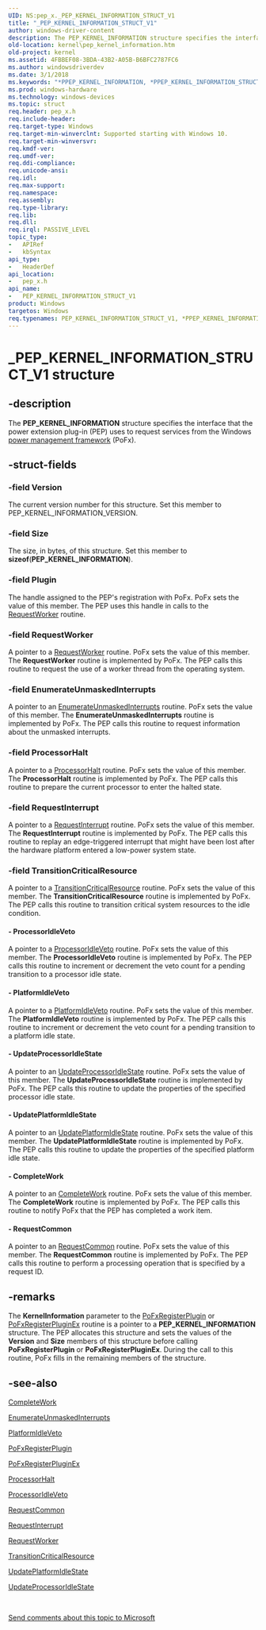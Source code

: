 ```yaml
---
UID: NS:pep_x._PEP_KERNEL_INFORMATION_STRUCT_V1
title: "_PEP_KERNEL_INFORMATION_STRUCT_V1"
author: windows-driver-content
description: The PEP_KERNEL_INFORMATION structure specifies the interface that the power extension plug-in (PEP) uses to request services from the Windows power management framework (PoFx).
old-location: kernel\pep_kernel_information.htm
old-project: kernel
ms.assetid: 4FBBEF08-3BDA-43B2-A05B-B6BFC2787FC6
ms.author: windowsdriverdev
ms.date: 3/1/2018
ms.keywords: "*PPEP_KERNEL_INFORMATION, *PPEP_KERNEL_INFORMATION_STRUCT_V1, PEP_KERNEL_INFORMATION, PEP_KERNEL_INFORMATION structure pointer [Kernel-Mode Driver Architecture], PEP_KERNEL_INFORMATION_STRUCT_V1, PEP_KERNEL_INFORMATION_STRUCT_V1 structure [Kernel-Mode Driver Architecture], PPEP_KERNEL_INFORMATION_STRUCT_V1, PPEP_KERNEL_INFORMATION_STRUCT_V1 structure pointer [Kernel-Mode Driver Architecture], _PEP_KERNEL_INFORMATION_STRUCT_V1, kernel.pep_kernel_information, pep_x/PEP_KERNEL_INFORMATION, pep_x/PEP_KERNEL_INFORMATION_STRUCT_V1, pep_x/PPEP_KERNEL_INFORMATION_STRUCT_V1"
ms.prod: windows-hardware
ms.technology: windows-devices
ms.topic: struct
req.header: pep_x.h
req.include-header: 
req.target-type: Windows
req.target-min-winverclnt: Supported starting with Windows 10.
req.target-min-winversvr: 
req.kmdf-ver: 
req.umdf-ver: 
req.ddi-compliance: 
req.unicode-ansi: 
req.idl: 
req.max-support: 
req.namespace: 
req.assembly: 
req.type-library: 
req.lib: 
req.dll: 
req.irql: PASSIVE_LEVEL
topic_type:
-	APIRef
-	kbSyntax
api_type:
-	HeaderDef
api_location:
-	pep_x.h
api_name:
-	PEP_KERNEL_INFORMATION_STRUCT_V1
product: Windows
targetos: Windows
req.typenames: PEP_KERNEL_INFORMATION_STRUCT_V1, *PPEP_KERNEL_INFORMATION_STRUCT_V1
---
```


# _PEP_KERNEL_INFORMATION_STRUCT_V1 structure


## -description


The <b>PEP_KERNEL_INFORMATION</b> structure specifies the interface that the power extension plug-in (PEP) uses to request services from the Windows <a href="https://msdn.microsoft.com/B08F8ABF-FD43-434C-A345-337FBB799D9B">power management framework</a> (PoFx).


## -struct-fields




### -field Version

The current version number for this structure. Set this member to PEP_KERNEL_INFORMATION_VERSION.


### -field Size

The size, in bytes, of this structure. Set this member to <b>sizeof</b>(<b>PEP_KERNEL_INFORMATION</b>).


### -field Plugin

The handle assigned to the PEP's registration with PoFx. PoFx sets the value of this member. The PEP uses this handle in calls to the <a href="https://msdn.microsoft.com/library/windows/hardware/mt186884">RequestWorker</a> routine.


### -field RequestWorker

A pointer to a <a href="https://msdn.microsoft.com/library/windows/hardware/mt186884">RequestWorker</a> routine. PoFx sets the value of this member. The <b>RequestWorker</b> routine is implemented by PoFx. The PEP calls this routine to request the use of a worker thread from the operating system.


### -field EnumerateUnmaskedInterrupts

A pointer to an <a href="https://msdn.microsoft.com/library/windows/hardware/mt186633">EnumerateUnmaskedInterrupts</a> routine. PoFx sets the value of this member. The <b>EnumerateUnmaskedInterrupts</b> routine is implemented by PoFx. The PEP calls this routine to request information about the unmasked interrupts.


### -field ProcessorHalt

A pointer to a <a href="https://msdn.microsoft.com/library/windows/hardware/mt186879">ProcessorHalt</a> routine. PoFx sets the value of this member. The <b>ProcessorHalt</b> routine is implemented by PoFx. The PEP calls this routine to prepare the current processor to enter the halted state.


### -field RequestInterrupt

A pointer to a <a href="https://msdn.microsoft.com/library/windows/hardware/mt186883">RequestInterrupt</a> routine. PoFx sets the value of this member. The <b>RequestInterrupt</b> routine is implemented by PoFx. The PEP calls this routine to replay an edge-triggered interrupt that might have been lost after the hardware platform entered a low-power system state.


### -field TransitionCriticalResource

A pointer to a <a href="https://msdn.microsoft.com/library/windows/hardware/mt186885">TransitionCriticalResource</a> routine. PoFx sets the value of this member. The <b>TransitionCriticalResource</b> routine is implemented by PoFx. The PEP calls this routine to transition critical system resources to the idle condition.


#### - ProcessorIdleVeto

A pointer to a <a href="https://msdn.microsoft.com/library/windows/hardware/mt186880">ProcessorIdleVeto</a> routine. PoFx sets the value of this member. The <b>ProcessorIdleVeto</b> routine is implemented by PoFx. The PEP calls this routine to increment or decrement the veto count for a pending transition to a processor idle state.


#### - PlatformIdleVeto

A pointer to a <a href="https://msdn.microsoft.com/library/windows/hardware/mt186867">PlatformIdleVeto</a> routine. PoFx sets the value of this member. The <b>PlatformIdleVeto</b> routine is implemented by PoFx. The PEP calls this routine to increment or decrement the veto count for a pending transition to a platform idle state.


#### - UpdateProcessorIdleState

A pointer to an <a href="https://msdn.microsoft.com/library/windows/hardware/mt186887">UpdateProcessorIdleState</a> routine. PoFx sets the value of this member. The <b>UpdateProcessorIdleState</b> routine is implemented by PoFx. The PEP calls this routine to update the properties of the specified processor idle state.


#### - UpdatePlatformIdleState

A pointer to an <a href="https://msdn.microsoft.com/library/windows/hardware/mt186886">UpdatePlatformIdleState</a> routine. PoFx sets the value of this member. The <b>UpdatePlatformIdleState</b> routine is implemented by PoFx. The PEP calls this routine to update the properties of the specified platform idle state.


#### - CompleteWork

A pointer to an <a href="https://msdn.microsoft.com/library/windows/hardware/mt186629">CompleteWork</a> routine. PoFx sets the value of this member. The <b>CompleteWork</b> routine is implemented by PoFx. The PEP calls this routine to notify PoFx that the PEP has completed a work item.


#### - RequestCommon

A pointer to an <a href="https://msdn.microsoft.com/library/windows/hardware/mt186882">RequestCommon</a> routine. PoFx sets the value of this member. The <b>RequestCommon</b> routine is implemented by PoFx. The PEP calls this routine to perform a processing operation that is specified by a request ID.


## -remarks



The <b>KernelInformation</b> parameter to the <a href="https://msdn.microsoft.com/library/windows/hardware/mt186873">PoFxRegisterPlugin</a> or <a href="https://msdn.microsoft.com/library/windows/hardware/mt186874">PoFxRegisterPluginEx</a> routine is a pointer to a <b>PEP_KERNEL_INFORMATION</b> structure. The PEP allocates this structure and sets the values of the <b>Version</b> and <b>Size</b> members of this structure before calling <b>PoFxRegisterPlugin</b> or <b>PoFxRegisterPluginEx</b>. During the call to this routine, PoFx fills in the remaining members of the structure.




## -see-also




<a href="https://msdn.microsoft.com/library/windows/hardware/mt186629">CompleteWork</a>



<a href="https://msdn.microsoft.com/library/windows/hardware/mt186633">EnumerateUnmaskedInterrupts</a>



<a href="https://msdn.microsoft.com/library/windows/hardware/mt186867">PlatformIdleVeto</a>



<a href="https://msdn.microsoft.com/library/windows/hardware/mt186873">PoFxRegisterPlugin</a>



<a href="https://msdn.microsoft.com/library/windows/hardware/mt186874">PoFxRegisterPluginEx</a>



<a href="https://msdn.microsoft.com/library/windows/hardware/mt186879">ProcessorHalt</a>



<a href="https://msdn.microsoft.com/library/windows/hardware/mt186880">ProcessorIdleVeto</a>



<a href="https://msdn.microsoft.com/library/windows/hardware/mt186882">RequestCommon</a>



<a href="https://msdn.microsoft.com/library/windows/hardware/mt186883">RequestInterrupt</a>



<a href="https://msdn.microsoft.com/library/windows/hardware/mt186884">RequestWorker</a>



<a href="https://msdn.microsoft.com/library/windows/hardware/mt186885">TransitionCriticalResource</a>



<a href="https://msdn.microsoft.com/library/windows/hardware/mt186886">UpdatePlatformIdleState</a>



<a href="https://msdn.microsoft.com/library/windows/hardware/mt186887">UpdateProcessorIdleState</a>
 

 

<a href="mailto:wsddocfb@microsoft.com?subject=Documentation%20feedback [kernel\kernel]:%20PEP_KERNEL_INFORMATION_STRUCT_V1 structure%20 RELEASE:%20(3/1/2018)&amp;body=%0A%0APRIVACY STATEMENT%0A%0AWe use your feedback to improve the documentation. We don't use your email address for any other purpose, and we'll remove your email address from our system after the issue that you're reporting is fixed. While we're working to fix this issue, we might send you an email message to ask for more info. Later, we might also send you an email message to let you know that we've addressed your feedback.%0A%0AFor more info about Microsoft's privacy policy, see http://privacy.microsoft.com/en-us/default.aspx." title="Send comments about this topic to Microsoft">Send comments about this topic to Microsoft</a>

